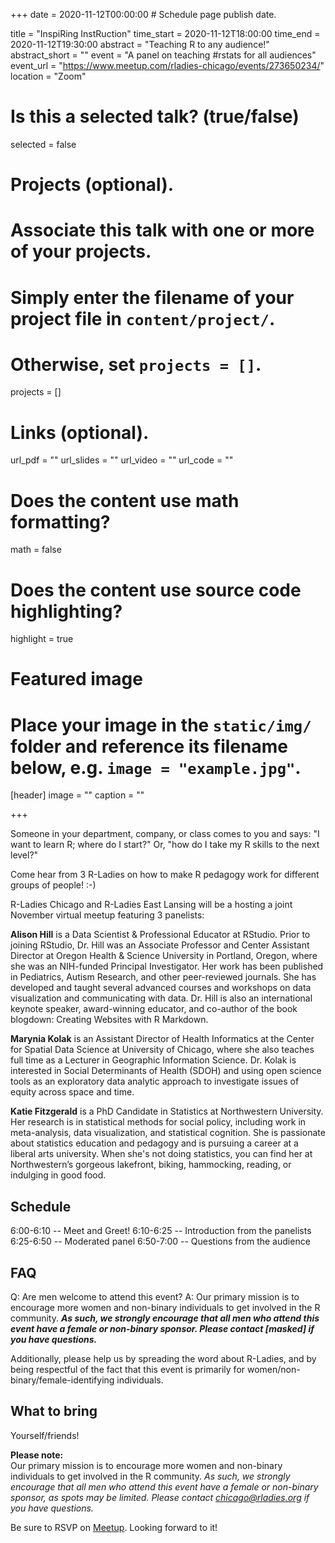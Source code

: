 +++
date = 2020-11-12T00:00:00  # Schedule page publish date.

title = "InspiRing InstRuction"
time_start = 2020-11-12T18:00:00
time_end = 2020-11-12T19:30:00
abstract = "Teaching R to any audience!"
abstract_short = ""
event = "A panel on teaching #rstats for all audiences"
event_url = "https://www.meetup.com/rladies-chicago/events/273650234/"
location = "Zoom"

# Is this a selected talk? (true/false)
selected = false

# Projects (optional).
#   Associate this talk with one or more of your projects.
#   Simply enter the filename of your project file in `content/project/`.
#   Otherwise, set `projects = []`.
projects = []

# Links (optional).
url_pdf = ""
url_slides = ""
url_video = ""
url_code = ""

# Does the content use math formatting?
math = false

# Does the content use source code highlighting?
highlight = true

# Featured image
# Place your image in the `static/img/` folder and reference its filename below, e.g. `image = "example.jpg"`.
[header]
image = ""
caption = ""

+++
  
Someone in your department, company, or class comes to you and says: "I want to learn R; where do I start?" Or, "how do I take my R skills to the next level?"

Come hear from 3 R-Ladies on how to make R pedagogy work for different groups of people! :-)

R-Ladies Chicago and R-Ladies East Lansing will be a hosting a joint November virtual meetup featuring 3 panelists:

**Alison Hill** is a Data Scientist & Professional Educator at RStudio. Prior to joining RStudio, Dr. Hill was an Associate Professor and Center Assistant Director at Oregon Health & Science University in Portland, Oregon, where she was an NIH-funded Principal Investigator. Her work has been published in Pediatrics, Autism Research, and other peer-reviewed journals. She has developed and taught several advanced courses and workshops on data visualization and communicating with data. Dr. Hill is also an international keynote speaker, award-winning educator, and co-author of the book blogdown: Creating Websites with R Markdown.

**Marynia Kolak** is an Assistant Director of Health Informatics at the Center for Spatial Data Science at University of Chicago, where she also teaches full time as a Lecturer in Geographic Information Science. Dr. Kolak is interested in Social Determinants of Health (SDOH) and using open science tools as an exploratory data analytic approach to investigate issues of equity across space and time.

**Katie Fitzgerald** is a PhD Candidate in Statistics at Northwestern University. Her research is in statistical methods for social policy, including work in meta-analysis, data visualization, and statistical cognition. She is passionate about statistics education and pedagogy and is pursuing a career at a liberal arts university. When she's not doing statistics, you can find her at Northwestern’s gorgeous lakefront, biking, hammocking, reading, or indulging in good food.

## Schedule 

6:00-6:10 -- Meet and Greet!
6:10-6:25 -- Introduction from the panelists
6:25-6:50 -- Moderated panel
6:50-7:00 -- Questions from the audience

## FAQ

Q: Are men welcome to attend this event?
A: Our primary mission is to encourage more women and non-binary individuals to get involved in the R community. ***As such, we strongly encourage that all men who attend this event have a female or non-binary sponsor. Please contact [masked] if you have questions.***

Additionally, please help us by spreading the word about R-Ladies, and by being respectful of the fact that this event is primarily for women/non-binary/female-identifying individuals.
     
## What to bring  
  
Yourself/friends! 

  
  
**Please note:**    
Our primary mission is to encourage more women and non-binary individuals to get involved in the R community. *As such, we strongly encourage that all men who attend this event have a female or non-binary sponsor, as spots may be limited. Please contact chicago@rladies.org if you have questions.*  
    
  
Be sure to RSVP on [Meetup](https://www.meetup.com/rladies-chicago/events/273650234/). Looking forward to it!

